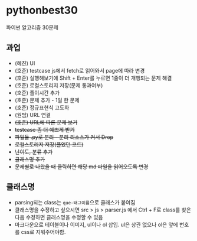 # pythonbest30
파이썬 알고리즘 30문제

## 과업
* (혜진) UI
* (호준) testcase js에서 fetch로 읽어와서 page에 따라 변경
* (호준) 실행해보기에 Shift + Enter를 누르면 1줄이 더 개행되는 문제 해결
* (호준) 로컬스토리지 저장(문제 통과여부)
* (호준) 풀이시간 추가
* (호준) 문제 추가 - 1일 한 문제
* (호준) 정규표현식 고도화
* (원범) URL 연결
* ~~(호준) URL에 따른 문제 보기~~
* ~~testcase 좀 더 예쁘게 받기~~
* ~~파일들 .py로 분리 - 분리 리소스가 커서 Drop~~
* ~~로컬스토리지 저장(풀었던 코드)~~
* ~~난이도, 분류 추가~~
* ~~클래스명 추가~~
* ~~문제별로 나왔을 때 클릭하면 해당 md 파일을 읽어오도록 변경~~

## 클래스명
* parsing되는 class는 `que-태그이름`으로 클래스가 붙여짐
* 클래스명을 수정하고 싶으시면 src > js > parser.js 에서 Ctrl + F로 class를 찾은 다음 수정하면 클래스명을 수정할 수 있음
* 마크다운으로 테이블이나 이미지, ul이나 ol 삽입. ul은 상관 없으나 ol은 앞에 번호를 css로 지워주어야함.